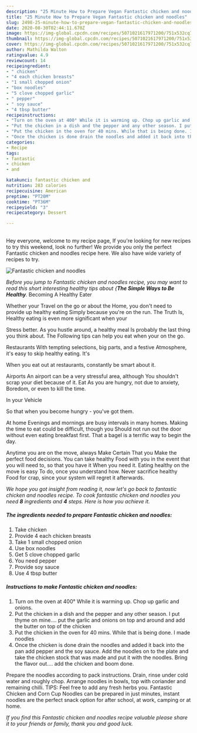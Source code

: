 ```yaml
---
description: "25 Minute How to Prepare Vegan Fantastic chicken and noodles"
title: "25 Minute How to Prepare Vegan Fantastic chicken and noodles"
slug: 2498-25-minute-how-to-prepare-vegan-fantastic-chicken-and-noodles
date: 2020-08-30T02:44:11.670Z
image: https://img-global.cpcdn.com/recipes/5071021617971200/751x532cq70/fantastic-chicken-and-noodles-recipe-main-photo.jpg
thumbnail: https://img-global.cpcdn.com/recipes/5071021617971200/751x532cq70/fantastic-chicken-and-noodles-recipe-main-photo.jpg
cover: https://img-global.cpcdn.com/recipes/5071021617971200/751x532cq70/fantastic-chicken-and-noodles-recipe-main-photo.jpg
author: Mathilda Walton
ratingvalue: 4.9
reviewcount: 14
recipeingredient:
- " chicken"
- "4 each chicken breasts"
- "1 small chopped onion"
- "box noodles"
- "5 clove chopped garlic"
- " pepper"
- " soy sauce"
- "4 tbsp butter"
recipeinstructions:
- "Turn on the oven at 400° While it is warming up. Chop up garlic and onions."
- "Put the chicken in a dish and the pepper and any other season. I put thyme on mine.... put the garlic and onions on top and around and add the butter on top of the chicken"
- "Put the chicken in the oven for 40 mins. While that is being done. I made noodles"
- "Once the chicken is done drain the noodles and added it back into the pan add pepper and the soy sauce.  Add the noodles on to the plate and take the chicken stock that was made and put it with the noodles. Bring the flavor out.... add the chicken and boom done."
categories:
- Recipe
tags:
- fantastic
- chicken
- and

katakunci: fantastic chicken and 
nutrition: 283 calories
recipecuisine: American
preptime: "PT20M"
cooktime: "PT36M"
recipeyield: "3"
recipecategory: Dessert

---
```

<br>
Hey everyone, welcome to my recipe page, If you're looking for new recipes to try this weekend, look no further! We provide you only the perfect Fantastic chicken and noodles recipe here. We also have wide variety of recipes to try.
<br>


![Fantastic chicken and noodles](https://img-global.cpcdn.com/recipes/5071021617971200/751x532cq70/fantastic-chicken-and-noodles-recipe-main-photo.jpg)

<i>Before you jump to Fantastic chicken and noodles recipe, you may want to read this short interesting healthy tips about {<strong>The Simple Ways to Be Healthy</strong>.</i>
Becoming A Healthy Eater

Whether your Travel on the go or about the
Home, you don't need to provide up healthy eating
Simply because you're on the run. The Truth Is,
Healthy eating is even more significant when your



Stress better. As you hustle around, a healthy meal
Is probably the last thing you think about. The
Following tips can help you eat when your on the go.

Restaurants
With tempting selections, big parts, and a festive
Atmosphere, it's easy to skip healthy eating. It's


When you eat out at restaurants, constantly be smart
about it.

Airports
An airport can be a very stressful area, although
You shouldn't scrap your diet because of it. Eat
As you are hungry, not due to anxiety,
Boredom, or even to kill the time.

In your Vehicle 

So that when you become hungry - you've got them.

At home
Evenings and mornings are busy intervals in many homes.
Making the time to eat could be difficult, though you
Should not run out the door without even eating breakfast
first. 
That a bagel is a terrific way to begin the day.

Anytime you are on the move, always Make Certain That you
Make the perfect food decisions. You can take healthy
Food with you in the event that you will need to, so that you have it
When you need it. Eating healthy on the move is easy
To do, once you understand how. Never sacrifice healthy
Food for crap, since your system will regret it afterwards.


<i>We hope you got insight from reading it, now let's go back to fantastic chicken and noodles recipe. To cook fantastic chicken and noodles you need <strong>8</strong> ingredients and <strong>4</strong> steps. Here is how you achieve it.
</i>

##### The ingredients needed to prepare Fantastic chicken and noodles:

1. Take  chicken
1. Provide 4 each chicken breasts
1. Take 1 small chopped onion
1. Use box noodles
1. Get 5 clove chopped garlic
1. You need  pepper
1. Provide  soy sauce
1. Use 4 tbsp butter


##### Instructions to make Fantastic chicken and noodles:

1. Turn on the oven at 400° While it is warming up. Chop up garlic and onions.
1. Put the chicken in a dish and the pepper and any other season. I put thyme on mine.... put the garlic and onions on top and around and add the butter on top of the chicken
1. Put the chicken in the oven for 40 mins. While that is being done. I made noodles
1. Once the chicken is done drain the noodles and added it back into the pan add pepper and the soy sauce.  Add the noodles on to the plate and take the chicken stock that was made and put it with the noodles. Bring the flavor out.... add the chicken and boom done.


Prepare the noodles according to pack instructions. Drain, rinse under cold water and roughly chop. Arrange noodles in bowls, top with coriander and remaining chilli. TIPS: Feel free to add any fresh herbs you. Fantastic Chicken and Corn Cup Noodles can be prepared in just minutes, instant noodles are the perfect snack option for after school, at work, camping or at home. 

<i>If you find this Fantastic chicken and noodles recipe valuable please share it to your friends or family, thank you and good luck.</i>
